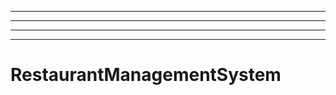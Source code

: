 ------------------------------
----------------------------------------------------------------------------------------------------
----------------------------------------------------------------------------------------------------
----------------------------------------------------------------------------------------------------
# RestaurantManagementSystem
